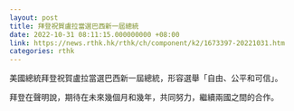 ```yaml
---
layout: post
title: 拜登祝賀盧拉當選巴西新一屆總統
date: 2022-10-31 08:11:15.000000000 +08:00
link: https://news.rthk.hk/rthk/ch/component/k2/1673397-20221031.htm
categories: rthk
---
```


美國總統拜登祝賀盧拉當選巴西新一屆總統，形容選舉「自由、公平和可信」。

拜登在聲明說，期待在未來幾個月和幾年，共同努力，繼續兩國之間的合作。
